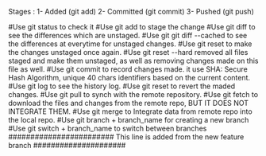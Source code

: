 Stages :
1- Added  (git add)
2- Committed (git commit)
3- Pushed (git push)

#Use git status to check it
#Use git add to stage the change
#Use git diff to see the differences which are unstaged.
#Use git git diff  --cached to see the differences at everytime for unstaged changes.
#Use git reset to make the changes unstaged once again.
#Use git reset --hard removed all files staged and make them unstaged, as well as removing changes made on this file as well.
#Use git commit to record changes made. it use SHA: Secure Hash Algorithm, unique 40 chars identifiers based on the current content.
#Use git log to see the history log.
#Use git reset to revert the maded changes.
#Use git pull to synch with the remote repository.
#Use git fetch to download the files and changes from the remote repo, BUT IT DOES NOT INTEGRATE THEM.
#Use git merge to Integrate data from remote repo into the local repo.
#Use git branch + branch_name for creating a new branch
#Use git switch + branch_name to switch between branches
######################## This line is added from the new feature branch #####################

